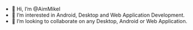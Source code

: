 - 👋 Hi, I’m @AimMikel
- 👀 I’m interested in Android, Desktop and Web Application Development.
- 💞️ I’m looking to collaborate on any Desktop, Android or Web Application.

<!---
AimMikel/AimMikel is a ✨ special ✨ repository because its `README.md` (this file) appears on your GitHub profile.
You can click the Preview link to take a look at your changes.
--->
